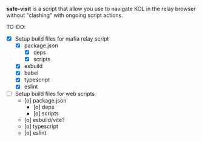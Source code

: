 **safe-visit** is a script that allow you use to navigate KOL in the relay browser without "clashing" with ongoing script actions.


TO-DO:
- [x] Setup build files for mafia relay script
  - [x] package.json
    - [x] deps
    - [x] scripts
  - [x] esbuild
  - [x] babel
  - [x] typescript
  - [x] eslint
- [ ] Setup build files for web scripts
  - [o] package.json
    - [o] deps
    - [o] scripts
  - [o] esbuild/vite?
  - [o] typescript
  - [o] eslint